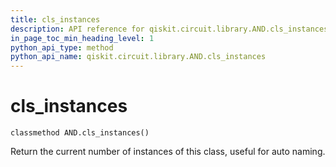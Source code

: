 ```yaml
---
title: cls_instances
description: API reference for qiskit.circuit.library.AND.cls_instances
in_page_toc_min_heading_level: 1
python_api_type: method
python_api_name: qiskit.circuit.library.AND.cls_instances
---
```


# cls\_instances

<span id="qiskit.circuit.library.AND.cls_instances" />

`classmethod AND.cls_instances()`

Return the current number of instances of this class, useful for auto naming.

